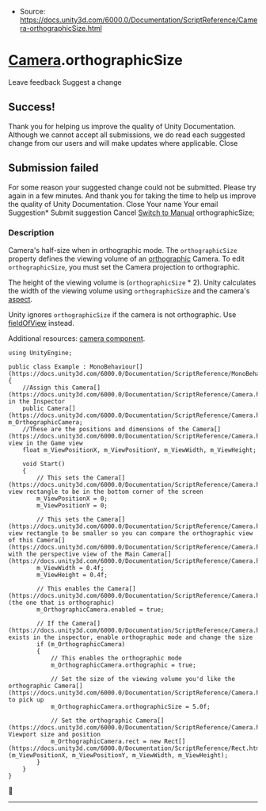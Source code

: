 * Source: https://docs.unity3d.com/6000.0/Documentation/ScriptReference/Camera-orthographicSize.html

#  [Camera](https://docs.unity3d.com/6000.0/Documentation/ScriptReference/Camera.html).orthographicSize
Leave feedback
Suggest a change
## Success!
Thank you for helping us improve the quality of Unity Documentation. Although we cannot accept all submissions, we do read each suggested change from our users and will make updates where applicable.
Close
## Submission failed
For some reason your suggested change could not be submitted. Please <a>try again</a> in a few minutes. And thank you for taking the time to help us improve the quality of Unity Documentation.
Close
Your name Your email Suggestion* Submit suggestion
Cancel
[Switch to Manual](https://docs.unity3d.com/6000.0/Documentation/Manual/class-Camera.html "Go to Camera Component in the Manual")
orthographicSize; 
### Description
Camera's half-size when in orthographic mode.
The `orthographicSize` property defines the viewing volume of an [orthographic](https://docs.unity3d.com/6000.0/Documentation/ScriptReference/Camera-orthographic.html) Camera. To edit `orthographicSize`, you must set the Camera projection to orthographic.  
  
The height of the viewing volume is (`orthographicSize` * 2). Unity calculates the width of the viewing volume using `orthographicSize` and the camera's [aspect](https://docs.unity3d.com/6000.0/Documentation/ScriptReference/Camera-aspect.html).  
  
Unity ignores `orthographicSize` if the camera is not orthographic. Use [fieldOfView](https://docs.unity3d.com/6000.0/Documentation/ScriptReference/Camera-fieldOfView.html) instead.  
  
Additional resources: [camera component](https://docs.unity3d.com/6000.0/Documentation/Manual/class-Camera.html).
```
using UnityEngine;  
  
public class Example : MonoBehaviour[](https://docs.unity3d.com/6000.0/Documentation/ScriptReference/MonoBehaviour.html)
{
    //Assign this Camera[](https://docs.unity3d.com/6000.0/Documentation/ScriptReference/Camera.html) in the Inspector
    public Camera[](https://docs.unity3d.com/6000.0/Documentation/ScriptReference/Camera.html) m_OrthographicCamera;
    //These are the positions and dimensions of the Camera[](https://docs.unity3d.com/6000.0/Documentation/ScriptReference/Camera.html) view in the Game view
    float m_ViewPositionX, m_ViewPositionY, m_ViewWidth, m_ViewHeight;  
  
    void Start()
    {
        // This sets the Camera[](https://docs.unity3d.com/6000.0/Documentation/ScriptReference/Camera.html) view rectangle to be in the bottom corner of the screen
        m_ViewPositionX = 0;
        m_ViewPositionY = 0;  
  
        // This sets the Camera[](https://docs.unity3d.com/6000.0/Documentation/ScriptReference/Camera.html) view rectangle to be smaller so you can compare the orthographic view of this Camera[](https://docs.unity3d.com/6000.0/Documentation/ScriptReference/Camera.html) with the perspective view of the Main Camera[](https://docs.unity3d.com/6000.0/Documentation/ScriptReference/Camera.html)
        m_ViewWidth = 0.4f;
        m_ViewHeight = 0.4f;  
  
        // This enables the Camera[](https://docs.unity3d.com/6000.0/Documentation/ScriptReference/Camera.html) (the one that is orthographic)
        m_OrthographicCamera.enabled = true;  
  
        // If the Camera[](https://docs.unity3d.com/6000.0/Documentation/ScriptReference/Camera.html) exists in the inspector, enable orthographic mode and change the size
        if (m_OrthographicCamera)
        {
            // This enables the orthographic mode
            m_OrthographicCamera.orthographic = true;  
  
            // Set the size of the viewing volume you'd like the orthographic Camera[](https://docs.unity3d.com/6000.0/Documentation/ScriptReference/Camera.html) to pick up
            m_OrthographicCamera.orthographicSize = 5.0f;  
  
            // Set the orthographic Camera[](https://docs.unity3d.com/6000.0/Documentation/ScriptReference/Camera.html) Viewport size and position
            m_OrthographicCamera.rect = new Rect[](https://docs.unity3d.com/6000.0/Documentation/ScriptReference/Rect.html)(m_ViewPositionX, m_ViewPositionY, m_ViewWidth, m_ViewHeight);
        }
    }
}

```

* * *
